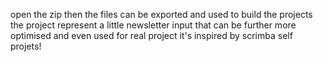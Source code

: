 open the zip then the files can be exported and used to build the projects 
the project represent a little newsletter input that can be further more optimised and even used for real project 
it's inspired by scrimba self projets!
